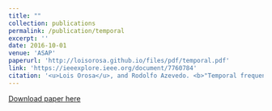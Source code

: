 ```yaml
---
title: ""
collection: publications
permalink: /publication/temporal
excerpt: ''
date: 2016-10-01
venue: 'ASAP'
paperurl: 'http://loisorosa.github.io/files/pdf/temporal.pdf'
link: 'https://ieeexplore.ieee.org/document/7760784'
citation: '<u>Lois Orosa</u>, and Rodolfo Azevedo. <b>"Temporal frequent value locality."</b> In 2016 IEEE 27th International Conference on Application-specific Systems, Architectures and Processors (ASAP), 2016.'
---
```

[Download paper here](http://loisorosa.github.io/files/pdf/temporal.pdf)

